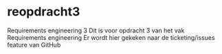 # reopdracht3
Requirements engineering 3
Dit is voor opdracht 3 van het vak Requirements engineering
Er wordt hier gekeken naar de ticketing/issues feature van GitHub
